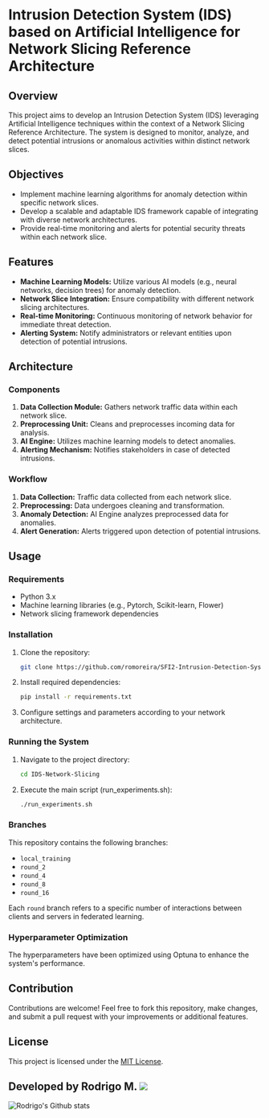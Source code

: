 # Intrusion Detection System (IDS) based on Artificial Intelligence for Network Slicing Reference Architecture

## Overview

This project aims to develop an Intrusion Detection System (IDS) leveraging Artificial Intelligence techniques within the context of a Network Slicing Reference Architecture. The system is designed to monitor, analyze, and detect potential intrusions or anomalous activities within distinct network slices.

## Objectives

- Implement machine learning algorithms for anomaly detection within specific network slices.
- Develop a scalable and adaptable IDS framework capable of integrating with diverse network architectures.
- Provide real-time monitoring and alerts for potential security threats within each network slice.

## Features

- **Machine Learning Models:** Utilize various AI models (e.g., neural networks, decision trees) for anomaly detection.
- **Network Slice Integration:** Ensure compatibility with different network slicing architectures.
- **Real-time Monitoring:** Continuous monitoring of network behavior for immediate threat detection.
- **Alerting System:** Notify administrators or relevant entities upon detection of potential intrusions.

## Architecture

### Components

1. **Data Collection Module:** Gathers network traffic data within each network slice.
2. **Preprocessing Unit:** Cleans and preprocesses incoming data for analysis.
3. **AI Engine:** Utilizes machine learning models to detect anomalies.
5. **Alerting Mechanism:** Notifies stakeholders in case of detected intrusions.

### Workflow

1. **Data Collection:** Traffic data collected from each network slice.
2. **Preprocessing:** Data undergoes cleaning and transformation.
3. **Anomaly Detection:** AI Engine analyzes preprocessed data for anomalies.
4. **Alert Generation:** Alerts triggered upon detection of potential intrusions.

## Usage

### Requirements

- Python 3.x
- Machine learning libraries (e.g., Pytorch, Scikit-learn, Flower)
- Network slicing framework dependencies

### Installation

1. Clone the repository:

    ```bash
    git clone https://github.com/romoreira/SFI2-Intrusion-Detection-System.git
    ```

2. Install required dependencies:

    ```bash
    pip install -r requirements.txt
    ```

3. Configure settings and parameters according to your network architecture.

### Running the System

1. Navigate to the project directory:

    ```bash
    cd IDS-Network-Slicing
    ```

2. Execute the main script (run_experiments.sh):

    ```bash
    ./run_experiments.sh
    ```

### Branches

This repository contains the following branches:

- `local_training`
- `round_2`
- `round_4`
- `round_8`
- `round_16`

Each `round` branch refers to a specific number of interactions between clients and servers in federated learning.

### Hyperparameter Optimization

The hyperparameters have been optimized using Optuna to enhance the system's performance.

## Contribution

Contributions are welcome! Feel free to fork this repository, make changes, and submit a pull request with your improvements or additional features.

## License

This project is licensed under the [MIT License](LICENSE).


## Developed by Rodrigo M. [![](https://img.shields.io/badge/GitHub%20Pages-222222?style=for-the-badge&logo=GitHub%20Pages&logoColor=white)](https://romoreira.github.io)
![Rodrigo's Github stats](https://hits.seeyoufarm.com/api/count/incr/badge.svg?url=https%3A%2F%2Fgithub.com%2Fromoreira1212%2Fhit-counter)
